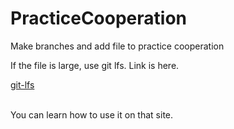 # PracticeCooperation

Make branches and add file to practice cooperation

If the file is large, use git lfs.
Link is here.

[git-lfs](https://git-lfs.com/) 

<br>
You can learn how to use it on that site.
</br>